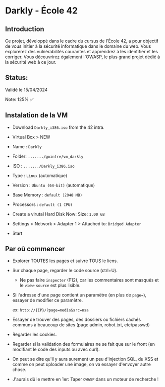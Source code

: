 # Darkly - École 42

## Introduction

Ce projet, développé dans le cadre du cursus de l'École 42, a pour objectif de vous initier à la sécurité informatique dans le domaine du web. Vous explorerez des vulnérabilités courantes et apprendrez à les identifier et les corriger. Vous découvrirez également l'OWASP, le plus grand projet dédié à la sécurité web à ce jour.

## Status:

Validé le 15/04/2024

Note: 125% ✅

## Instalation de la VM

- Download `Darkly_i386.iso` from the 42 intra.
- Virtual Box > NEW
- Name : `Darkly`
- Folder: `......./goinfre/vm_darkly`
- ISO : `......./Darkly_i386.iso`
- Type : `Linux` (automatique)
- Version : `Ubuntu (64-bit)` (automatique)
- Base Memory : `default (2048 MB)`
- Processors : `default (1 CPU)`
- Create a virutal Hard Disk Now: Size: `1.00 GB`

- Settings > Network > Adapter 1 > Attached to: `Bridged Adapter`
- Start

## Par où commencer

- Explorer TOUTES les pages et suivre TOUS le liens.

- Sur chaque page, regarder le code source (ctrl+U).

  - Ne pas faire `inspecter` (F12), car les commentaires sont masqués et le `view-source` est plus lisible.

- Si l'adresse d'une page contient un paramètre (en plus de `page=`), essayer de modifier ce paramètre.

  ex: `http://{IP}/?page=media&src=nsa`

- Essayer de trouver des pages, des dossiers ou fichiers cachés communs à beaucoup de sites (page admin, robot.txt, etc/passwd)

- Regarder les cookies.

- Regarder si la validation des formulaires ne se fait que sur le front (en modifiant le code des inputs ou avec curl).

- On peut se dire qu'il y aura surement un peu d'injection SQL, du XSS et comme on peut uploader une image, on va essayer d'envoyer autre chose.

- J'aurais dû le mettre en 1er: Taper `OWASP` dans un moteur de recherche !
